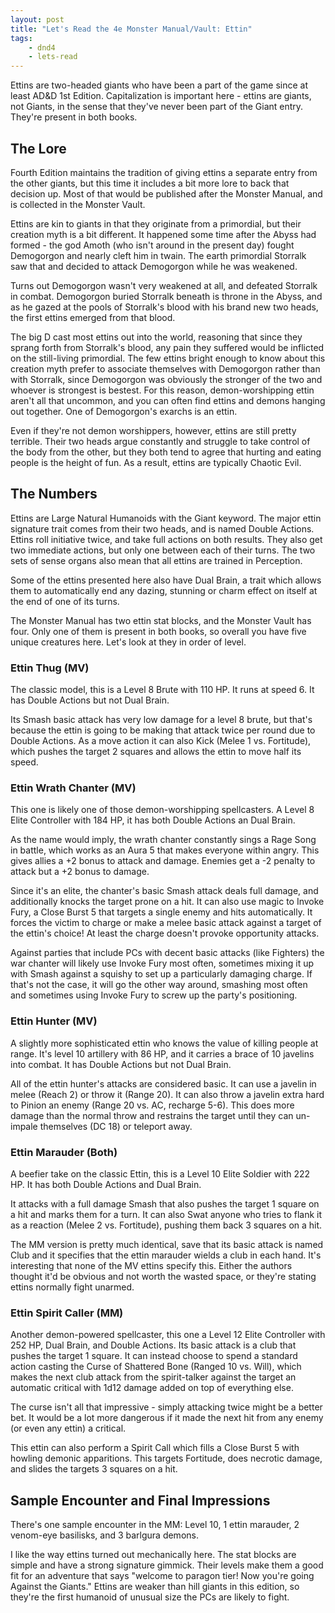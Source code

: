 ```yaml
---
layout: post
title: "Let's Read the 4e Monster Manual/Vault: Ettin"
tags:
    - dnd4
    - lets-read
---
```


Ettins are two-headed giants who have been a part of the game since at least
AD&D 1st Edition. Capitalization is important here - ettins are giants, not
Giants, in the sense that they've never been part of the Giant entry. They're
present in both books.

## The Lore

Fourth Edition maintains the tradition of giving ettins a separate entry from
the other giants, but this time it includes a bit more lore to back that
decision up. Most of that would be published after the Monster Manual, and is
collected in the Monster Vault.

Ettins are kin to giants in that they originate from a primordial, but their
creation myth is a bit different. It happened some time after the Abyss had
formed - the god Amoth (who isn't around in the present day) fought Demogorgon
and nearly cleft him in twain. The earth primordial Storralk saw that and
decided to attack Demogorgon while he was weakened.

Turns out Demogorgon wasn't very weakened at all, and defeated Storralk in
combat. Demogorgon buried Storralk beneath is throne in the Abyss, and as he
gazed at the pools of Storralk's blood with his brand new two heads, the first
ettins emerged from that blood.

The big D cast most ettins out into the world, reasoning that since they sprang
forth from Storralk's blood, any pain they suffered would be inflicted on the
still-living primordial. The few ettins bright enough to know about this
creation myth prefer to associate themselves with Demogorgon rather than with
Storralk, since Demogorgon was obviously the stronger of the two and whoever is
strongest is bestest. For this reason, demon-worshipping ettin aren't all that
uncommon, and you can often find ettins and demons hanging out together. One of
Demogorgon's exarchs is an ettin.

Even if they're not demon worshippers, however, ettins are still pretty
terrible. Their two heads argue constantly and struggle to take control of the
body from the other, but they both tend to agree that hurting and eating people
is the height of fun. As a result, ettins are typically Chaotic Evil.

## The Numbers

Ettins are Large Natural Humanoids with the Giant keyword. The major ettin
signature trait comes from their two heads, and is named Double Actions. Ettins
roll initiative twice, and take full actions on both results. They also get two
immediate actions, but only one between each of their turns. The two sets of
sense organs also mean that all ettins are trained in Perception.

Some of the ettins presented here also have Dual Brain, a trait which allows
them to automatically end any dazing, stunning or charm effect on itself at the
end of one of its turns.

The Monster Manual has two ettin stat blocks, and the Monster Vault has
four. Only one of them is present in both books, so overall you have five unique
creatures here. Let's look at they in order of level.

### Ettin Thug (MV)

The classic model, this is a Level 8 Brute with 110 HP. It runs at speed 6. It
has Double Actions but not Dual Brain.

Its Smash basic attack has very low damage for a level 8 brute, but that's
because the ettin is going to be making that attack twice per round due to
Double Actions. As a move action it can also Kick (Melee 1 vs. Fortitude), which
pushes the target 2 squares and allows the ettin to move half its speed.

### Ettin Wrath Chanter (MV)

This one is likely one of those demon-worshipping spellcasters. A Level 8 Elite
Controller with 184 HP, it has both Double Actions an Dual Brain.

As the name would imply, the wrath chanter constantly sings a Rage Song in
battle, which works as an Aura 5 that makes everyone within angry. This gives
allies a +2 bonus to attack and damage. Enemies get a -2 penalty to attack but a
+2 bonus to damage.

Since it's an elite, the chanter's basic Smash attack deals full damage, and
additionally knocks the target prone on a hit. It can also use magic to Invoke
Fury, a Close Burst 5 that targets a single enemy and hits automatically. It
forces the victim to charge or make a melee basic attack against a target of the
ettin's choice! At least the charge doesn't provoke opportunity attacks.

Against parties that include PCs with decent basic attacks (like Fighters) the
war chanter will likely use Invoke Fury most often, sometimes mixing it up with
Smash against a squishy to set up a particularly damaging charge. If that's not
the case, it will go the other way around, smashing most often and sometimes
using Invoke Fury to screw up the party's positioning.

### Ettin Hunter (MV)

A slightly more sophisticated ettin who knows the value of killing people at
range. It's level 10 artillery with 86 HP, and it carries a brace of 10 javelins
into combat. It has Double Actions but not Dual Brain.

All of the ettin hunter's attacks are considered basic. It can use a javelin in
melee (Reach 2) or throw it (Range 20). It can also throw a javelin extra hard
to Pinion an enemy (Range 20 vs. AC, recharge 5-6). This does more damage than
the normal throw and restrains the target until they can un-impale themselves
(DC 18) or teleport away.

### Ettin Marauder (Both)

A beefier take on the classic Ettin, this is a Level 10 Elite Soldier with 222
HP. It has both Double Actions and Dual Brain.

It attacks with a full damage Smash that also pushes the target 1 square on a
hit and marks them for a turn. It can also Swat anyone who tries to flank it as
a reaction (Melee 2 vs. Fortitude), pushing them back 3 squares on a hit.

The MM version is pretty much identical, save that its basic attack is named
Club and it specifies that the ettin marauder wields a club in each hand. It's
interesting that none of the MV ettins specify this. Either the authors thought
it'd be obvious and not worth the wasted space, or they're stating ettins
normally fight unarmed.

### Ettin Spirit Caller (MM)

Another demon-powered spellcaster, this one a Level 12 Elite Controller with 252
HP, Dual Brain, and Double Actions. Its basic attack is a club that pushes the
target 1 square. It can instead choose to spend a standard action casting the
Curse of Shattered Bone (Ranged 10 vs. Will), which makes the next club attack
from the spirit-talker against the target an automatic critical with 1d12 damage
added on top of everything else.

The curse isn't all that impressive - simply attacking twice might be a better
bet. It would be a lot more dangerous if it made the next hit from any enemy (or
even any ettin) a critical.

This ettin can also perform a Spirit Call which fills a Close Burst 5 with
howling demonic apparitions. This targets Fortitude, does necrotic damage, and
slides the targets 3 squares on a hit.

## Sample Encounter and Final Impressions

There's one sample encounter in the MM: Level 10, 1 ettin marauder, 2 venom-eye
basilisks, and 3 barlgura demons.

I like the way ettins turned out mechanically here. The stat blocks are simple
and have a strong signature gimmick. Their levels make them a good fit for an
adventure that says "welcome to paragon tier! Now you're going Against the
Giants." Ettins are weaker than hill giants in this edition, so they're the
first humanoid of unusual size the PCs are likely to fight.
